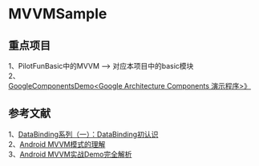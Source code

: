 # MVVMSample  

## 重点项目  
1、PilotFunBasic中的MVVM --> 对应本项目中的basic模块   
2、[GoogleComponentsDemo<Google Architecture Components 演示程序>》](https://github.com/xuexiangjys/GoogleComponentsDemo)       

## 参考文献   
1、[DataBinding系列（一）：DataBinding初认识](https://www.jianshu.com/p/53925ccb900e)     
2、[Android MVVM模式的理解](https://www.jianshu.com/p/4830912f5162)            
3、[Android MVVM实战Demo完全解析](https://github.com/zhouxu88/MVVMDemo)      

